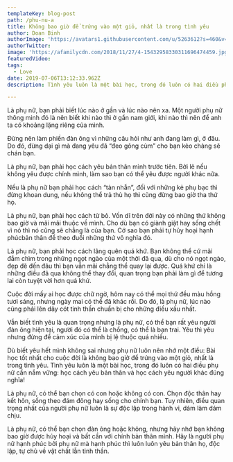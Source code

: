 ```yaml
---
templateKey: blog-post
path: /phu-nu-a
title: Không bao giờ để trứng vào một giỏ, nhất là trong tình yêu
author: Doan Binh
authorImage: 'https://avatars1.githubusercontent.com/u/5263612?s=460&v=4'
authorTwitter: 
image: 'https://afamilycdn.com/2018/11/27/4-15432958330311696474459.jpg'
featuredVideo: 
tags:
  - Love
date: 2019-07-06T13:12:33.962Z
description: Tình yêu luôn là một bài học, trong đó luôn có hai điều phụ nữ cần nắm vững, học cách yêu bản thân và học cách yêu người khác đúng nghĩa.

---
```


Là phụ nữ, bạn phải biết lúc nào ở gần và lúc nào nên xa. Một người phụ nữ thông minh đó là nên biết khi nào thì ở gần nam giới, khi nào thì nên để anh ta có khoảng lặng riêng của mình.

Đừng nên làm phiền đàn ông vì những câu hỏi như anh đang làm gì, ở đâu. Do đó, đừng dại gì mà đang yêu đã “đeo gông cùm” cho bạn kẻo chàng sẽ chán bạn.

Là phụ nữ, bạn phải học cách yêu bản thân mình trước tiên. Bởi lẽ nếu không yêu được chính mình, làm sao bạn có thể yêu được người khác nữa.

Nếu là phụ nữ bạn phải học cách “tàn nhẫn”, đối với những kẻ phụ bạc thì đừng khoan dung, nếu không thể trả thù họ thì cũng đừng bao giờ tha thứ họ.

Là phụ nữ, bạn phải học cách từ bỏ. Vốn dĩ trên đời này có những thứ không bao giờ và mãi mãi thuộc về mình. Cho dù bạn có giành giật hay sống chết vì nó thì nó cũng sẽ chẳng là của bạn. Cớ sao bạn phải tự hủy hoại hạnh phúcbản thân để theo đuổi những thứ vô nghĩa đó.

Là phụ nữ, bạn phải học cách lãng quên quá khứ. Bạn không thể cứ mãi đắm chìm trong những ngọt ngào của một thời đã qua, dù cho nó ngọt ngào, đẹp đẽ đến đâu thì bạn vẫn mãi chẳng thể quay lại được. Quá khứ chỉ là những điều đã qua không thể thay đổi, quan trọng bạn phải làm gì để tương lai còn tuyệt vời hơn quá khứ.

Cuộc đời mấy ai học được chữ ngờ, hôm nay có thể mọi thứ đều màu hồng tươi sáng, nhưng ngày mai có thể đã khác rồi. Do đó, là phụ nữ, lúc nào cũng phải lên dây cót tinh thần chuẩn bị cho những điều xấu nhất.

Vẫn biết tình yêu là quan trọng nhưng là phụ nữ, có thể bạn rất yêu người đàn ông hiện tại, người đó có thể là chồng, có thể là bạn trai. Yêu thì yêu nhưng đừng để cảm xúc của mình bị lệ thuộc quá nhiều.

Dù biết yêu hết mình không sai nhưng phụ nữ luôn nên nhớ một điều: Bài học tốt nhất cho cuộc đời là không bao giờ để trứng vào một giỏ, nhất là trong tình yêu. Tình yêu luôn là một bài học, trong đó luôn có hai điều phụ nữ cần nắm vững: học cách yêu bản thân và học cách yêu người khác đúng nghĩa!

Là phụ nữ, có thể bạn chọn có con hoặc không có con. Chọn độc thân hay kết hôn, sống theo đám đông hay sống cho chính bạn. Tuy nhiên, điều quan trọng nhất của người phụ nữ luôn là sự độc lập trong hành vi, dám làm dám chịu.

Là phụ nữ, có thể bạn chọn đàn ông hoặc không, nhưng hãy nhớ bạn không bao giờ được hủy hoại và bất cần với chính bản thân mình. Hãy là người phụ nữ hạnh phúc bởi phụ nữ mà hạnh phúc thì luôn luôn yêu bản thân họ, độc lập, tự chủ về vật chất lẫn tinh thần.